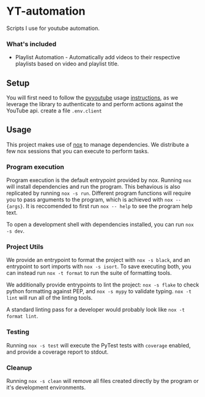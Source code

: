 # YT-automation
Scripts I use for youtube automation.

### What's included
- Playlist Automation - Automatically add videos to their respective playlists based on video and playlist title. 

## Setup

You will first need to follow the [pyyoutube](https://github.com/sns-sdks/python-youtube) usage [instructions](https://sns-sdks.lkhardy.cn/python-youtube/getting_started/), as we leverage the library to authenticate to and perform actions against the YouTube api.
create a file `.env.client` 

## Usage

This project makes use of [nox](https://nox.thea.codes/en/stable/index.html) to manage dependencies. We distribute a few nox sessions that you can execute to perform tasks.

### Program execution

Program execution is the default entrypoint provided by nox. Running `nox` will install dependencies and run the program.
This behavious is also replicated by running `nox -s run`.
Different program functions will require you to pass arguments to the program, which is achieved with `nox -- {args}`. It is reccomended to first run `nox -- help` to see the program help text.

To open a development shell with dependencies installed, you can run `nox -s dev`.

### Project Utils

We provide an entrypoint to format the project with `nox -s black`, and an entrypoint to sort imports with `nox -s isort`. To save executing both, you can instead run `nox -t format` to run the suite of formatting tools.

We additionally provide entrypoints to lint the project: `nox -s flake` to check python formatting against PEP, and `nox -s mypy` to validate typing. `nox -t lint` will run all of the linting tools.

A standard linting pass for a developer would probably look like `nox -t format lint`.

### Testing

Running `nox -s test` will execute the PyTest tests with `coverage` enabled, and provide a coverage report to stdout.

### Cleanup

Running `nox -s clean` will remove all files created directly by the program or it's development environments.

# 